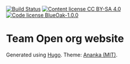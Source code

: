 [![Build Status](https://cloud.drone.io/api/badges/teamopen-dev/website-org/status.svg)](https://cloud.drone.io/teamopen-dev/website-org)
[![Content license CC BY-SA 4.0](https://badgen.net/badge/Content%20license/CC%20BY-SA%204.0)](LICENSE.md)
[![Code license BlueOak-1.0.0](https://badgen.net/badge/Code%20license/BlueOak-1.0.0)](LICENSE.md)

# Team Open org website

Generated using [Hugo](https://gohugo.io).
Theme: [Ananka (MIT)](https://github.com/budparr/gohugo-theme-ananke).
